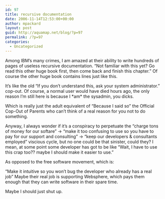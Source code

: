 ```yaml
---
id: 97
title: recursive documentation
date: 2006-11-14T12:53:00+00:00
author: mpackard
layout: post
guid: http://aquamap.net/blog/?p=97
permalink: /?p=97
categories:
  - Uncategorized
---
```

Among IBM&#8217;s many crimes, I am amazed at their ability to write hundreds of pages of useless recursive documentation. &#8220;Not familiar with this yet? Go read this other huge book first, then come back and finish this chapter.&#8221; Of course the other huge book contains lines just like this.

It&#8217;s like the old &#8220;If you don&#8217;t understand this, ask your system administrator.&#8221; cop-out. Of course, a normal user would have died hours ago, the only reason I&#8217;m still here is because I \*am\* the sysadmin, you dicks.

Which is really just the adult equivalent of &#8220;Because I said so&#8221; the Official Cop-Out of Parents who can&#8217;t think of a real reason for you not to do something.

Anyway, I always wonder if it&#8217;s a conspiracy to perpetuate the &#8220;charge tons of money for our softare&#8221; -> &#8220;make it too confusing to use so you have to pay for our support and consulting&#8221; -> &#8220;keep our developers & consultants employed&#8221; viscious cycle, but no one could be that sinister, could they? I mean, at some point some developer has got to be like &#8220;Wait, I have to use this crap too?? maybe I should make it easier to use.&#8221;

As opposed to the free software movement, which is:

&#8220;Make it intuitive so you won&#8217;t bug the developer who already has a real job&#8221; Maybe their real job is supporting Websphere, which pays them enough that they can write software in their spare time.

Maybe I should just shut up.